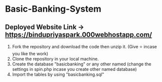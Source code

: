 # Basic-Banking-System

## Deployed Website Link -> https://bindupriyaspark.000webhostapp.com/
  
1. Fork the repository and download the code then unzip it. (Give ⭐ incase you like the work)
2. Clone the repository  in your local machine.
3. Create the database "basicbanking" or any other named (change the settings in spin.php incase you create other named database)
4. Import the tables by using "basicbanking.sql"
